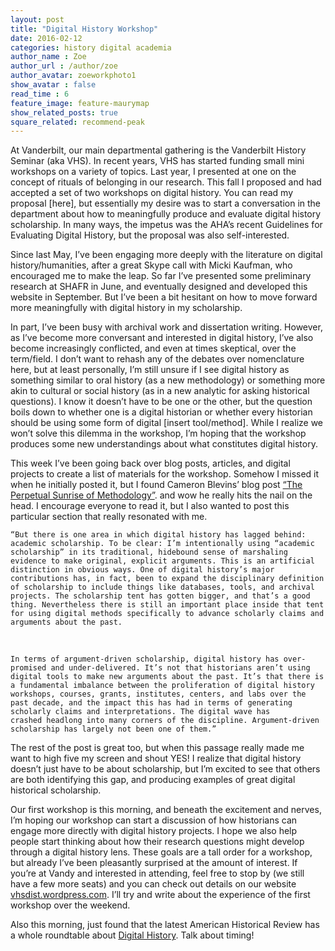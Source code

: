 ```yaml
---
layout: post
title: "Digital History Workshop"
date: 2016-02-12
categories: history digital academia 
author_name : Zoe 
author_url : /author/zoe
author_avatar: zoeworkphoto1
show_avatar : false
read_time : 6
feature_image: feature-maurymap
show_related_posts: true
square_related: recommend-peak
---
```

At Vanderbilt, our main departmental gathering is the Vanderbilt History Seminar (aka VHS). In recent years, VHS has started funding small mini workshops on a variety of topics. Last year, I presented at one on the concept of rituals of belonging in our research. This fall I proposed and had accepted a set of two workshops on digital history. You can read my proposal [here], but essentially my desire was to start a conversation in the department about how to meaningfully produce and evaluate digital history scholarship. In many ways, the impetus was the AHA’s recent Guidelines for Evaluating Digital History, but the proposal was also self-interested. 

Since last May, I’ve been engaging more deeply with the literature on digital history/humanities, after a great Skype call with Micki Kaufman, who encouraged me to make the leap. So far I’ve presented some preliminary research at SHAFR in June, and eventually designed and developed this website in September. But I’ve been a bit hesitant on how to move forward more meaningfully with digital history in my scholarship. 

In part, I’ve been busy with archival work and dissertation writing. However, as I’ve become more conversant and interested in digital history, I’ve also become increasingly conflicted, and even at times skeptical, over the term/field. I don’t want to rehash any of the debates over nomenclature here, but at least personally, I’m still unsure if I see digital history as something similar to oral history (as a new methodology) or something more akin to cultural or social history (as in a new analytic for asking historical questions). I know it doesn’t have to be one or the other, but the question boils down to whether one is a digital historian or whether every historian should be using some form of digital [insert tool/method]. While I realize we won’t solve this dilemma in the workshop, I’m hoping that the workshop produces some new understandings about what constitutes digital history.

This week I’ve been going back over blog posts, articles, and digital projects to create a list of materials for the workshop.  Somehow I missed it when he initially posted it, but I found Cameron Blevins’ blog post [“The Perpetual Sunrise of Methodology”](http://www.cameronblevins.org/posts/perpetual-sunrise-methodology/). and wow he really hits the nail on the head. I encourage everyone to read it, but I also wanted to post this particular section that really resonated with me.

    “But there is one area in which digital history has lagged behind: academic scholarship. To be clear: I’m intentionally using “academic scholarship” in its traditional, hidebound sense of marshaling evidence to make original, explicit arguments. This is an artificial distinction in obvious ways. One of digital history’s major contributions has, in fact, been to expand the disciplinary definition of scholarship to include things like databases, tools, and archival projects. The scholarship tent has gotten bigger, and that’s a good thing. Nevertheless there is still an important place inside that tent for using digital methods specifically to advance scholarly claims and arguments about the past.
 

    In terms of argument-driven scholarship, digital history has over-promised and under-delivered. It’s not that historians aren’t using digital tools to make new arguments about the past. It’s that there is a fundamental imbalance between the proliferation of digital history workshops, courses, grants, institutes, centers, and labs over the past decade, and the impact this has had in terms of generating scholarly claims and interpretations. The digital wave has crashed headlong into many corners of the discipline. Argument-driven scholarship has largely not been one of them.”

The rest of the post is great too, but when this passage really made me want to high five my screen and shout YES! I realize that digital history doesn’t just have to be about scholarship, but I’m excited to see that others are both identifying this gap, and producing examples of great digital historical scholarship.

Our first workshop is this morning, and beneath the excitement and nerves, I’m hoping our workshop can start a discussion of how historians can engage more directly with digital history projects. I hope we also help people start thinking about how their research questions might develop through a digital history lens. These goals are a tall order for a workshop, but already I’ve been pleasantly surprised at the amount of interest. If you’re at Vandy and interested in attending, feel free to stop by (we still have a few more seats) and you can check out details on our website [vhsdist.wordpress.com](https://vhsdhist.wordpress.com/). I’ll try and write about the experience of the first workshop over the weekend. 

Also this morning, just found that the latest American Historical Review has a whole roundtable about [Digital History](http://ahr.oxfordjournals.org.proxy.library.vanderbilt.edu/content/121/1.toc). Talk about timing!